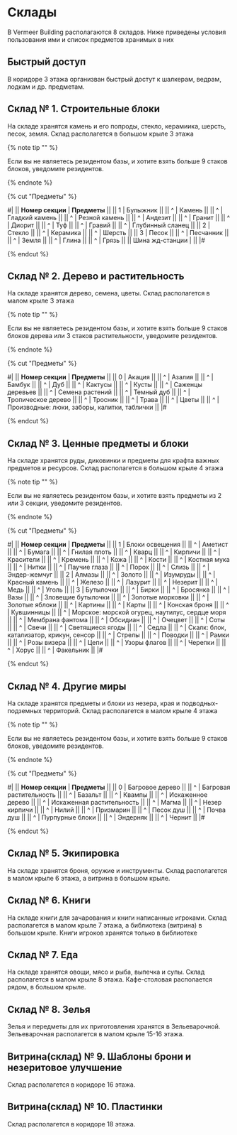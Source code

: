 # Склады

В Vermeer Building располагаются 8 складов. Ниже приведены условия пользования ими и список предметов хранимых в них

## Быстрый доступ

В коридоре 3 этажа организван быстрый достут к шалкерам, ведрам, лодкам и др. предметам.

## Склад № 1. Строительные блоки

На складе хранятся камень и его попроды, стекло, керамиика, шерсть, песок, земля.
Склад располагется в большом крыле 3 этажа

{% note tip "" %}

Если вы не являетесь резидентом базы, и хотите взять больше 9 стаков блоков, уведомите резидентов.

{% endnote %}

{% cut "Предметы" %}

#|
|| **Номер секции**  | **Предметы**              ||
|| 1             | Булыжник              ||
|| ^             | Камень                ||
|| ^             | Гладкий камень        ||
|| ^             | Резной камень         ||
|| ^             | Андезит               ||
|| ^             | Гранит                ||
|| ^             | Диорит                ||
|| ^             | Туф                   ||
|| ^             | Гравий                ||
|| ^             | Глубинный сланец      ||
|| 2             | Стекло                ||
|| ^             | Керамика              ||
|| ^             | Шерсть                ||
|| 3             | Песок                 ||
|| ^             | Песчанник             ||
|| ^             | Земля                 ||
|| ^             | Глина                 ||
|| ^             | Грязь                 ||
|| Шина жд-станции  |  ||
|#

{% endcut %}

## Склад № 2. Дерево и растительность

На складе хранятся дерево, семена, цветы.
Склад располагется в малом крыле 3 этажа

{% note tip "" %}

Если вы не являетесь резидентом базы, и хотите взять больше 9 стаков блоков дерева или 3 стаков растительности, уведомите резидентов.

{% endnote %}

{% cut "Предметы" %}

#|
|| **Номер секции**  | **Предметы**              ||
|| 0             | Акация              ||
|| ^             | Азалия                ||
|| ^             | Бамбук                ||
|| ^             | Дуб        ||
|| ^             | Кактусы                  ||
|| ^             | Кусты                ||
|| ^             | Саженцы деревьев              ||
|| ^             | Семена растений               ||
|| ^             | Темный дуб         ||
|| ^             | Тропическое дерево              ||
|| ^             | Тросник               ||
|| ^             | Трава              ||
|| ^             | Цветы      ||
|| ^             | Производные: люки, заборы, калитки, таблички                 ||
|#

{% endcut %}

## Склад № 3. Ценные предметы и блоки

На складе хранятся руды, диковинки и предметы для крафта важных предметов и ресурсов.
Склад располагется в большом крыле 4 этажа

{% note tip "" %}

Если вы не являетесь резидентом базы, и хотите взять предметы из 2 или 3 секции,  уведомите резидентов.

{% endnote %}

{% cut "Предметы" %}

#|
|| **Номер секции**  | **Предметы**                     ||
|| 1             | Блоки освещения              ||
|| ^             | Аметист                      ||
|| ^             | Бумага                       ||
|| ^             | Гнилая плоть                 ||
|| ^             | Кварц                        ||
|| ^             | Кирпичи                      ||
|| ^             | Красители                    ||
|| ^             | Кремень                      ||
|| ^             | Кожа                         ||
|| ^             | Кости                        ||
|| ^             | Костная мука                 ||
|| ^             | Нитки                        ||
|| ^             | Паучие глаза                 ||
|| ^             | Порох                        ||
|| ^             | Слизь                        ||
|| ^             | Эндер-жемчуг                 ||
|| 2             | Алмазы                       ||
|| ^             | Золото                       ||
|| ^             | Изумруды                     ||
|| ^             | Красный камень               ||
|| ^             | Железо                       ||
|| ^             | Лазурит                      ||
|| ^             | Незерит                      ||
|| ^             | Медь                         ||
|| ^             | Уголь                        ||
|| 3             | Бутылочки                    ||
|| ^             | Бирки                        ||
|| ^             | Бросянка                     ||
|| ^             | Вазы                         ||
|| ^             | Зловещие бутылочки           ||
|| ^             | Золотые морковки             ||
|| ^             | Золотые яблоки               ||
|| ^             | Картины                      ||
|| ^             | Карты                        ||
|| ^             | Конская броня                ||
|| ^             | Кувшинницы                   ||
|| ^             | Морское: морской огурец, наутилус, сердце моря                        ||
|| ^             | Мембрана фантома             ||
|| ^             | Обсидиан                     ||
|| ^             | Очецвет                      ||
|| ^             | Соты                         ||
|| ^             | Свечи                        ||
|| ^             | Светящиеся ягоды             ||
|| ^             | Седла                        ||
|| ^             | Скалк: блок, катализатор, крикун, сенсор                      ||
|| ^             | Стрелы                       ||
|| ^             | Поводки                      ||
|| ^             | Рамки                        ||
|| ^             | Розы визера                  ||
|| ^             | Цепи                         ||
|| ^             | Узоры флагов                 ||
|| ^             | Черепки                      ||
|| ^             | Хорус                        ||
|| ^             | Факельник                        ||
|#

{% endcut %}


## Склад № 4. Другие миры

На складе хранятся предметы и блоки из незера, края и подводных-подземных территорий.
Склад располагется в малом крыле 4 этажа

{% note tip "" %}

Если вы не являетесь резидентом базы, и хотите взять больше 9 стаков блоков, уведомите резидентов.

{% endnote %}

{% cut "Предметы" %}

#|
|| **Номер секции**  | **Предметы**              ||
|| 0             | Багровое дерево               ||
|| ^             | Багровая растительность       ||
|| ^             | Базальт                       ||
|| ^             | Квампы                        ||
|| ^             | Искаженное дерево             ||
|| ^             | Искаженная растительность     ||
|| ^             | Магма                         ||
|| ^             | Незер кирпичи                 ||
|| ^             | Нилий                         ||
|| ^             | Призмарин                     ||
|| ^             | Песок душ                     ||
|| ^             | Почва душ                     ||
|| ^             | Пурпурные блоки               ||
|| ^             | Эндерняк                      ||
|| ^             | Чернит                        ||
|#

{% endcut %}

## Склад № 5. Экипировка

На складе хранятся броня, оружие и инструменты.
Склад располагется в малом крыле 6 этажа, а витрина в большом крыле.

## Склад № 6. Книги

На складе книги для зачарования и книги написанные игроками.
Склад располагется в малом крыле 7 этажа, а библиотека (витрина) в большом крыле. Книги игроков хранятся только в библиотеке

## Склад № 7. Еда

На складе хранятся овощи, мясо и рыба, выпечка и супы.
Склад располагется в малом крыле 8 этажа. Кафе-столовая располается рядом, в большом крыле.

## Склад № 8. Зелья

Зелья и передметы для их приготовления хранятся в Зельеварочной.
Зельеварочная располагется в малом крыле 15-16 этажа.

## Витрина(склад) № 9. Шаблоны брони и незеритовое улучшение

Склад располагется в коридоре 16 этажа.

## Витрина(склад) № 10. Пластинки

Склад располагется в коридоре 18 этажа.